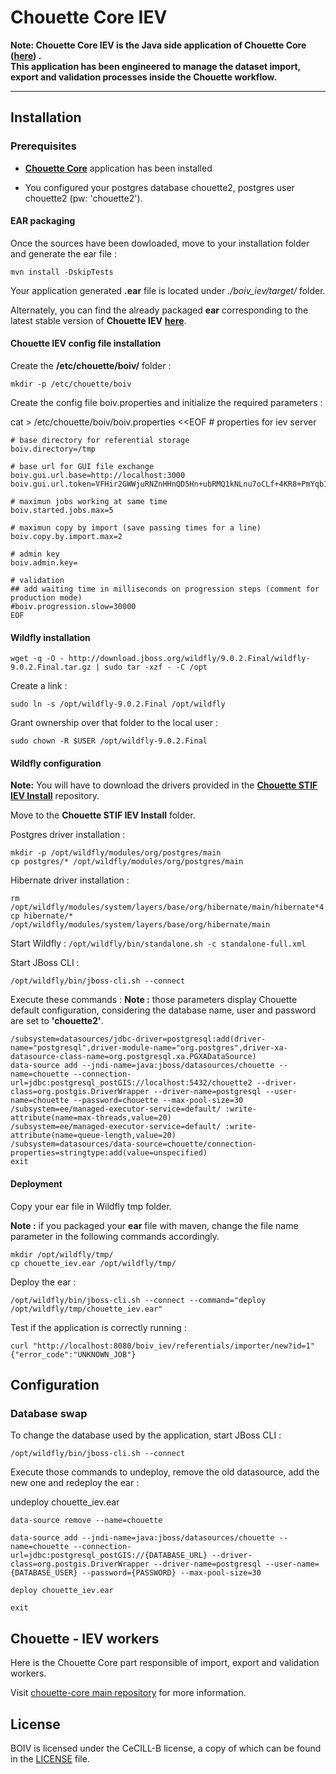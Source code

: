 
# Chouette Core IEV &nbsp;


**Note: Chouette Core IEV  is the Java side application of Chouette Core  ([here](https://github.com/af83/chouette-core)) .  
This application has been engineered to manage the dataset import, export and validation processes inside the Chouette workflow.**

---



## Installation
###   Prerequisites
* **[Chouette Core](https://github.com/af83/chouette-core)** application has been installed

* You configured your postgres database chouette2,  postgres user chouette2 (pw: 'chouette2').

####   EAR packaging
Once the sources have been dowloaded, move to your installation folder and generate the ear file :

	mvn install -DskipTests 
Your application generated **.ear** file is located under *./boiv_iev/target/* folder.

Alternately, you can find the already packaged **ear** corresponding to the latest stable version of **Chouette IEV** **[here](https://github.com/af83/chouette-core)**.

####   Chouette IEV config file installation

Create the **/etc/chouette/boiv/** folder :

	mkdir -p /etc/chouette/boiv

Create the config file boiv.properties and initialize the required parameters : 

cat > /etc/chouette/boiv/boiv.properties <<EOF
	# properties for iev server

	# base directory for referential storage
	boiv.directory=/tmp

	# base url for GUI file exchange
	boiv.gui.url.base=http://localhost:3000
	boiv.gui.url.token=VFHir2GWWjuRNZnHHnQD5Hn+ubRMQ1kNLnu7oCLf+4KR8+PmYqb1EzKZmmuRfVP/yxS0aQ3NklfNbbgUatTtly5540oo4L6ePdbYkwDzrBXF9xgYekOlTCwIGSl430mluv3wcXNEbrRLu2CevIBULtiRZriAEYVOpp9G+lQI+t8=

	# maximun jobs working at same time 
	boiv.started.jobs.max=5

	# maximun copy by import (save passing times for a line)
	boiv.copy.by.import.max=2

	# admin key
	boiv.admin.key=

	# validation 
	## add waiting time in milliseconds on progression steps (comment for production mode)
	#boiv.progression.slow=30000
	EOF
####   Wildfly installation
	wget -q -O - http://download.jboss.org/wildfly/9.0.2.Final/wildfly-9.0.2.Final.tar.gz | sudo tar -xzf - -C /opt

Create a link  :

	sudo ln -s /opt/wildfly-9.0.2.Final /opt/wildfly

Grant ownership over that folder to the local user :

	sudo chown -R $USER /opt/wildfly-9.0.2.Final

####   Wildfly configuration
**Note:** You will have to download the drivers provided in the  **[**Chouette STIF IEV Install**](https://github.com/af83/stif-iev-install)** repository.

Move to the **Chouette STIF IEV Install** folder.  

Postgres driver installation :
	
	mkdir -p /opt/wildfly/modules/org/postgres/main
	cp postgres/* /opt/wildfly/modules/org/postgres/main

Hibernate driver installation :


	rm /opt/wildfly/modules/system/layers/base/org/hibernate/main/hibernate*4.3.10.Final.jar
	cp hibernate/* /opt/wildfly/modules/system/layers/base/org/hibernate/main

Start Wildfly :
	```/opt/wildfly/bin/standalone.sh -c standalone-full.xml```

Start JBoss CLI : 
```
/opt/wildfly/bin/jboss-cli.sh --connect
```
Execute these commands :
**Note :** those parameters display Chouette default configuration, considering the database name, user and password are set to **'chouette2'**. 
```
/subsystem=datasources/jdbc-driver=postgresql:add(driver-name="postgresql",driver-module-name="org.postgres",driver-xa-datasource-class-name=org.postgresql.xa.PGXADataSource)
data-source add --jndi-name=java:jboss/datasources/chouette --name=chouette --connection-url=jdbc:postgresql_postGIS://localhost:5432/chouette2 --driver-class=org.postgis.DriverWrapper --driver-name=postgresql --user-name=chouette --password=chouette --max-pool-size=30
/subsystem=ee/managed-executor-service=default/ :write-attribute(name=max-threads,value=20)
/subsystem=ee/managed-executor-service=default/ :write-attribute(name=queue-length,value=20)
/subsystem=datasources/data-source=chouette/connection-properties=stringtype:add(value=unspecified)
exit
```


####  Deployment
Copy your ear file in Wildfly tmp folder.

**Note :** if you packaged your **ear** file with maven, change the file name parameter in the following commands accordingly. 
	
	mkdir /opt/wildfly/tmp/
	cp chouette_iev.ear /opt/wildfly/tmp/

Deploy the ear :
	
	/opt/wildfly/bin/jboss-cli.sh --connect --command="deploy /opt/wildfly/tmp/chouette_iev.ear"

Test if the application is correctly running : 
```
curl "http://localhost:8080/boiv_iev/referentials/importer/new?id=1"
{"error_code":"UNKNOWN_JOB"}
```
## Configuration
###   Database swap
To change the database used by the application, start JBoss CLI :

	/opt/wildfly/bin/jboss-cli.sh --connect
Execute those commands to undeploy, remove the old datasource, add the new one and redeploy the ear : 

undeploy chouette_iev.ear

	data-source remove --name=chouette

	data-source add --jndi-name=java:jboss/datasources/chouette --name=chouette --connection-url=jdbc:postgresql_postGIS://{DATABASE_URL} --driver-class=org.postgis.DriverWrapper --driver-name=postgresql --user-name={DATABASE_USER} --password={PASSWORD} --max-pool-size=30

	deploy chouette_iev.ear

	exit


## Chouette - IEV workers

Here is the Chouette Core part responsible of import, export and validation workers.

Visit [chouette-core main repository](https://github.com/af83/chouette-core) for more information.

## License

BOIV is licensed under the CeCILL-B license, a copy of which can be found in the [LICENSE](./LICENSE.md) file.
